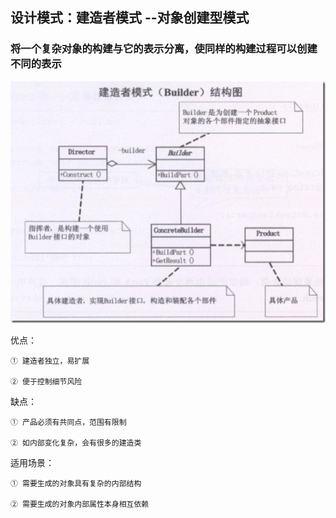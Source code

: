  
## 设计模式：建造者模式 --对象创建型模式

### 将一个复杂对象的构建与它的表示分离，使同样的构建过程可以创建不同的表示

![Image](https://github.com/ZzzYL9/design_pattern/blob/master/class_images/builder.gif)

优点：
    
    ① 建造者独立，易扩展
    
    ② 便于控制细节风险
    
缺点：

    ① 产品必须有共同点，范围有限制
    
    ② 如内部变化复杂，会有很多的建造类
    
适用场景：

    ① 需要生成的对象具有复杂的内部结构
    
    ② 需要生成的对象内部属性本身相互依赖
